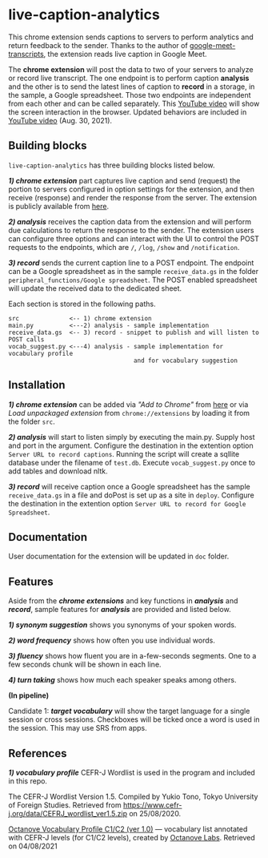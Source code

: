# live-caption-analytics
This chrome extension sends captions to servers to perform analytics and return feedback to the sender. Thanks to the author of [google-meet-transcripts](https://github.com/dzaman/google-meet-transcripts), the extension reads live caption in Google Meet.

The <b>chrome extension</b> will post the data to two of your servers to analyze or record live transcript. The one endpoint is to perform caption <b>analysis</b> and the other is to send the latest lines of caption to <b>record</b> in a storage, in the sample, a Google spreadsheet. Those two endpoints are independent from each other and can be called separately. This [YouTube video](https://www.youtube.com/watch?v=g1aYP5yyyJQ) will show the screen interaction in the browser. Updated behaviors are included in [YouTube video](https://www.youtube.com/watch?v=TAUHOKM8Tug) (Aug. 30, 2021).

**Building blocks**
---
`live-caption-analytics` has three building blocks listed below. 

***1) chrome extension*** part captures live caption and send (request) the portion to servers configured in option settings for the extension, and then receive (response) and render the response from the server. The extension is publicly available from [here](https://chrome.google.com/webstore/detail/pppkdkcchlonlocoiejjinmkdncfblji).

***2) analysis*** receives the caption data from the extension and will perform due calculations to return the response to the sender. The extension users can configure three options and can interact with the UI to control the POST requests to the endpoints, which are `/`, `/log`, `/show` and `/notification`.

***3) record*** sends the current caption line to a POST endpoint. The endpoint can be a Google spreadsheet as in the sample `receive_data.gs` in the folder `peripheral_functions/Google spreadsheet`. The POST enabled spreadsheet will update the received data to the dedicated sheet.

Each section is stored in the following paths.
```
src              <-- 1) chrome extension
main.py          <---2) analysis - sample implementation
receive_data.gs  <-- 3) record - snippet to publish and will listen to POST calls
vocab_suggest.py <---4) analysis - sample implementation for vocabulary profile
                                   and for vocabulary suggestion
```
**Installation**
---
***1) chrome extension*** can be added via <i>"Add to Chrome"</i> from [here](https://chrome.google.com/webstore/detail/pppkdkcchlonlocoiejjinmkdncfblji) or via <i>Load unpackaged extension</i> from `chrome://extensions` by loading it from the folder `src`.

***2) analysis*** will start to listen simply by executing the main.py. Supply host and port in the argument. Configure the destination in the extention option `Server URL to record captions`. Running the script will create a sqllite database under the filename of `test.db`. Execute `vocab_suggest.py` once to add tables and download nltk.

***3) record*** will receive caption once a Google spreadsheet has the sample `receive_data.gs` in a file and doPost is set up as a site in `deploy`. Configure the destination in the extention option `Server URL to record for Google Spreadsheet`.

**Documentation**
---
User documentation for the extension will be updated in `doc` folder.

**Features**
---
Aside from the ***chrome extensions*** and key functions in ***analysis*** and ***record***, sample features for ***analysis*** are provided and listed below.

***1) synonym suggestion*** shows you synonyms of your spoken words.

***2) word frequency*** shows how often you use individual words.

***3) fluency*** shows how fluent you are in a-few-seconds segments. One to a few seconds chunk will be shown in each line.

***4) turn taking*** shows how much each speaker speaks among others.

**(In pipeline)**

Candidate 1: ***target vocabulary*** will show the target language for a single session or cross sessions. Checkboxes will be ticked once a word is used in the session. This may use SRS from apps.



**References**
---
***1) vocabulary profile*** CEFR-J Wordlist is used in the program and included in this repo.

The CEFR-J Wordlist Version 1.5. Compiled by Yukio Tono, Tokyo University of Foreign Studies. Retrieved from https://www.cefr-j.org/data/CEFRJ_wordlist_ver1.5.zip on 25/08/2020.

[Octanove Vocabulary Profile C1/C2 (ver 1.0)](https://github.com/openlanguageprofiles/olp-en-cefrj/blob/master/octanove-vocabulary-profile-c1c2-1.0.csv) — vocabulary list annotated with CEFR-J levels (for C1/C2 levels), created by [Octanove Labs](http://www.octanove.com/). Retrieved on 04/08/2021
